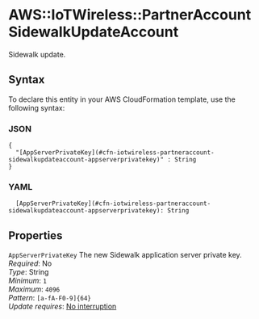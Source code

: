 # AWS::IoTWireless::PartnerAccount SidewalkUpdateAccount<a name="aws-properties-iotwireless-partneraccount-sidewalkupdateaccount"></a>

Sidewalk update\.

## Syntax<a name="aws-properties-iotwireless-partneraccount-sidewalkupdateaccount-syntax"></a>

To declare this entity in your AWS CloudFormation template, use the following syntax:

### JSON<a name="aws-properties-iotwireless-partneraccount-sidewalkupdateaccount-syntax.json"></a>

```
{
  "[AppServerPrivateKey](#cfn-iotwireless-partneraccount-sidewalkupdateaccount-appserverprivatekey)" : String
}
```

### YAML<a name="aws-properties-iotwireless-partneraccount-sidewalkupdateaccount-syntax.yaml"></a>

```
  [AppServerPrivateKey](#cfn-iotwireless-partneraccount-sidewalkupdateaccount-appserverprivatekey): String
```

## Properties<a name="aws-properties-iotwireless-partneraccount-sidewalkupdateaccount-properties"></a>

`AppServerPrivateKey`  <a name="cfn-iotwireless-partneraccount-sidewalkupdateaccount-appserverprivatekey"></a>
The new Sidewalk application server private key\.  
*Required*: No  
*Type*: String  
*Minimum*: `1`  
*Maximum*: `4096`  
*Pattern*: `[a-fA-F0-9]{64}`  
*Update requires*: [No interruption](https://docs.aws.amazon.com/AWSCloudFormation/latest/UserGuide/using-cfn-updating-stacks-update-behaviors.html#update-no-interrupt)